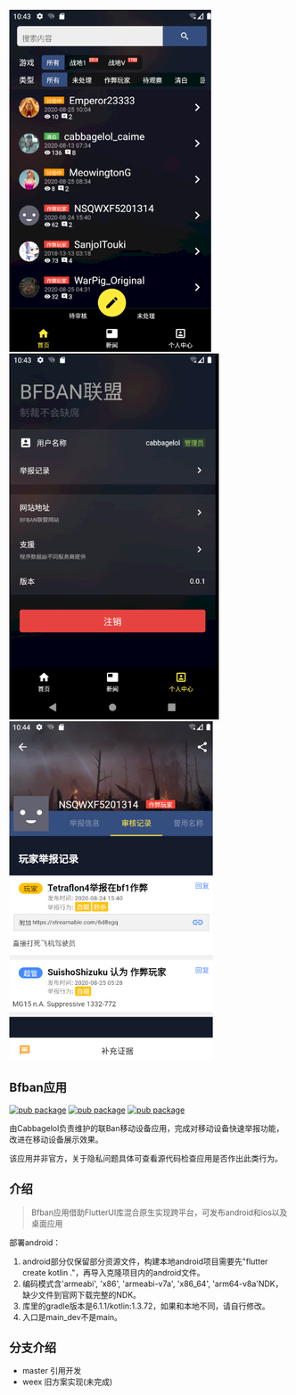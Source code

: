 ![](public/images/20200725184325.png)
![](public/images/20200725184351.png)
![](public/images/20200725184408.png)


## Bfban应用
[![pub package]()](https://github.com/cabbagelol/flutter-plugin-drawer)
[![pub package]()](https://github.com/cabbagelol/flutter-plugin-drawer)
[![pub package]()](https://github.com/cabbagelol/flutter-plugin-drawer)

   由Cabbagelol负责维护的联Ban移动设备应用，完成对移动设备快速举报功能，改进在移动设备展示效果。

   该应用并非官方，关于隐私问题具体可查看源代码检查应用是否作出此类行为。

## 介绍

> Bfban应用借助FlutterUI库混合原生实现跨平台，可发布android和ios以及桌面应用

  部署android：
  1. android部分仅保留部分资源文件，构建本地android项目需要先"flutter create kotlin ."，再导入克隆项目内的android文件。
  2. 编码模式含'armeabi', 'x86', 'armeabi-v7a', 'x86_64', 'arm64-v8a'NDK，缺少文件到官网下载完整的NDK。
  3. 库里的gradle版本是6.1.1/kotlin:1.3.72，如果和本地不同，请自行修改。
  4. 入口是main_dev不是main。

## 分支介绍

- master 引用开发
- weex 旧方案实现(未完成)
